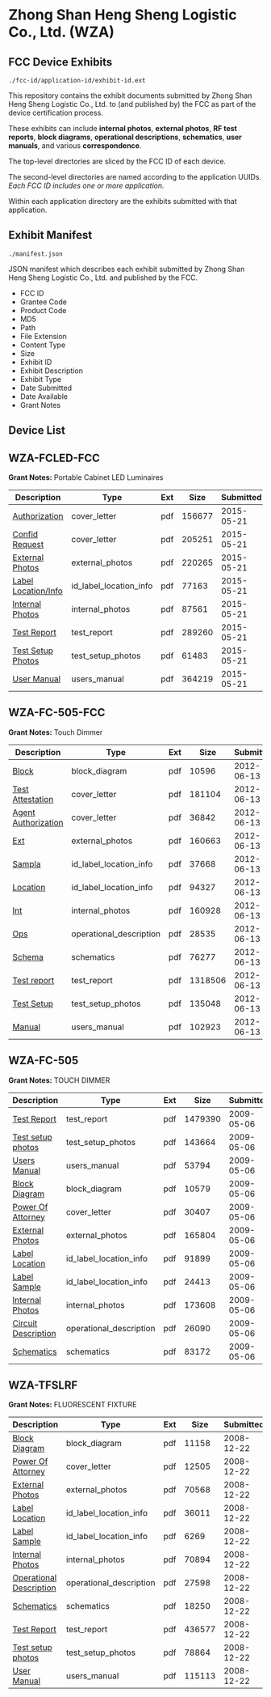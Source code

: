 # Zhong Shan Heng Sheng Logistic Co., Ltd. (WZA)
## FCC Device Exhibits

```
./fcc-id/application-id/exhibit-id.ext
```

This repository contains the exhibit documents submitted by Zhong Shan Heng Sheng Logistic Co., Ltd. to (and published by) the FCC as part of the device certification process.

These exhibits can include **internal photos**, **external photos**, **RF test reports**, **block diagrams**, **operational descriptions**, **schematics**, **user manuals**, and various **correspondence**.

The top-level directories are sliced by the FCC ID of each device.

The second-level directories are named according to the application UUIDs. *Each FCC ID includes one or more application.*

Within each application directory are the exhibits submitted with that application. 

## Exhibit Manifest

```
./manifest.json
```

JSON manifest which describes each exhibit submitted by Zhong Shan Heng Sheng Logistic Co., Ltd. and published by the FCC.

- FCC ID
- Grantee Code
- Product Code
- MD5
- Path
- File Extension
- Content Type
- Size
- Exhibit ID
- Exhibit Description
- Exhibit Type
- Date Submitted
- Date Available
- Grant Notes

## Device List
## WZA-FCLED-FCC
**Grant Notes:** Portable Cabinet LED Luminaires

| Description | Type | Ext | Size | Submitted | Available |
| ----------- | ---- | --- | ---- | --------- | --------- |
| [Authorization](WZA-FCLED-FCC/69801c36ebecbe252ea54db25ec8e4fa/2621271.pdf) | cover_letter | pdf | 156677 | 2015-05-21 | 2015-05-21 |
| [Confid Request](WZA-FCLED-FCC/69801c36ebecbe252ea54db25ec8e4fa/2621272.pdf) | cover_letter | pdf | 205251 | 2015-05-21 | 2015-05-21 |
| [External Photos](WZA-FCLED-FCC/69801c36ebecbe252ea54db25ec8e4fa/2621269.pdf) | external_photos | pdf | 220265 | 2015-05-21 | 2015-05-21 |
| [Label Location/Info](WZA-FCLED-FCC/69801c36ebecbe252ea54db25ec8e4fa/2621276.pdf) | id_label_location_info | pdf | 77163 | 2015-05-21 | 2015-05-21 |
| [Internal Photos](WZA-FCLED-FCC/69801c36ebecbe252ea54db25ec8e4fa/2621270.pdf) | internal_photos | pdf | 87561 | 2015-05-21 | 2015-05-21 |
| [Test Report](WZA-FCLED-FCC/69801c36ebecbe252ea54db25ec8e4fa/2621275.pdf) | test_report | pdf | 289260 | 2015-05-21 | 2015-05-21 |
| [Test Setup Photos](WZA-FCLED-FCC/69801c36ebecbe252ea54db25ec8e4fa/2621273.pdf) | test_setup_photos | pdf | 61483 | 2015-05-21 | 2015-05-21 |
| [User Manual](WZA-FCLED-FCC/69801c36ebecbe252ea54db25ec8e4fa/2621274.pdf) | users_manual | pdf | 364219 | 2015-05-21 | 2015-05-21 |
## WZA-FC-505-FCC
**Grant Notes:** Touch Dimmer

| Description | Type | Ext | Size | Submitted | Available |
| ----------- | ---- | --- | ---- | --------- | --------- |
| [Block](WZA-FC-505-FCC/cba2055de4d495a1f56e5d81d8aebb45/1721952.pdf) | block_diagram | pdf | 10596 | 2012-06-13 | 2012-06-13 |
| [Test Attestation](WZA-FC-505-FCC/cba2055de4d495a1f56e5d81d8aebb45/1721949.pdf) | cover_letter | pdf | 181104 | 2012-06-13 | 2012-06-13 |
| [Agent Authorization](WZA-FC-505-FCC/cba2055de4d495a1f56e5d81d8aebb45/1721951.pdf) | cover_letter | pdf | 36842 | 2012-06-13 | 2012-06-13 |
| [Ext](WZA-FC-505-FCC/cba2055de4d495a1f56e5d81d8aebb45/1721953.pdf) | external_photos | pdf | 160663 | 2012-06-13 | 2012-06-13 |
| [Sampla](WZA-FC-505-FCC/cba2055de4d495a1f56e5d81d8aebb45/1721955.pdf) | id_label_location_info | pdf | 37668 | 2012-06-13 | 2012-06-13 |
| [Location](WZA-FC-505-FCC/cba2055de4d495a1f56e5d81d8aebb45/1721956.pdf) | id_label_location_info | pdf | 94327 | 2012-06-13 | 2012-06-13 |
| [Int](WZA-FC-505-FCC/cba2055de4d495a1f56e5d81d8aebb45/1721954.pdf) | internal_photos | pdf | 160928 | 2012-06-13 | 2012-06-13 |
| [Ops](WZA-FC-505-FCC/cba2055de4d495a1f56e5d81d8aebb45/1721947.pdf) | operational_description | pdf | 28535 | 2012-06-13 | 2012-06-13 |
| [Schema](WZA-FC-505-FCC/cba2055de4d495a1f56e5d81d8aebb45/1721957.pdf) | schematics | pdf | 76277 | 2012-06-13 | 2012-06-13 |
| [Test report](WZA-FC-505-FCC/cba2055de4d495a1f56e5d81d8aebb45/1721950.pdf) | test_report | pdf | 1318506 | 2012-06-13 | 2012-06-13 |
| [Test Setup](WZA-FC-505-FCC/cba2055de4d495a1f56e5d81d8aebb45/1721948.pdf) | test_setup_photos | pdf | 135048 | 2012-06-13 | 2012-06-13 |
| [Manual](WZA-FC-505-FCC/cba2055de4d495a1f56e5d81d8aebb45/1721958.pdf) | users_manual | pdf | 102923 | 2012-06-13 | 2012-06-13 |
## WZA-FC-505
**Grant Notes:** TOUCH DIMMER

| Description | Type | Ext | Size | Submitted | Available |
| ----------- | ---- | --- | ---- | --------- | --------- |
| [Test Report](WZA-FC-505/a82c663907dd60e34200b635333c143c/1106735.pdf) | test_report | pdf | 1479390 | 2009-05-06 | 2009-05-06 |
| [Test setup photos](WZA-FC-505/a82c663907dd60e34200b635333c143c/1106736.pdf) | test_setup_photos | pdf | 143664 | 2009-05-06 | 2009-05-06 |
| [Users Manual](WZA-FC-505/a82c663907dd60e34200b635333c143c/1106737.pdf) | users_manual | pdf | 53794 | 2009-05-06 | 2009-05-06 |
| [Block Diagram](WZA-FC-505/a82c663907dd60e34200b635333c143c/1106727.pdf) | block_diagram | pdf | 10579 | 2009-05-06 | 2009-05-06 |
| [Power Of Attorney](WZA-FC-505/a82c663907dd60e34200b635333c143c/1106733.pdf) | cover_letter | pdf | 30407 | 2009-05-06 | 2009-05-06 |
| [External Photos](WZA-FC-505/a82c663907dd60e34200b635333c143c/1106729.pdf) | external_photos | pdf | 165804 | 2009-05-06 | 2009-05-06 |
| [Label Location](WZA-FC-505/a82c663907dd60e34200b635333c143c/1106730.pdf) | id_label_location_info | pdf | 91899 | 2009-05-06 | 2009-05-06 |
| [Label Sample](WZA-FC-505/a82c663907dd60e34200b635333c143c/1106731.pdf) | id_label_location_info | pdf | 24413 | 2009-05-06 | 2009-05-06 |
| [Internal Photos](WZA-FC-505/a82c663907dd60e34200b635333c143c/1106732.pdf) | internal_photos | pdf | 173608 | 2009-05-06 | 2009-05-06 |
| [Circuit Description](WZA-FC-505/a82c663907dd60e34200b635333c143c/1106728.pdf) | operational_description | pdf | 26090 | 2009-05-06 | 2009-05-06 |
| [Schematics](WZA-FC-505/a82c663907dd60e34200b635333c143c/1106734.pdf) | schematics | pdf | 83172 | 2009-05-06 | 2009-05-06 |
## WZA-TFSLRF
**Grant Notes:** FLUORESCENT FIXTURE

| Description | Type | Ext | Size | Submitted | Available |
| ----------- | ---- | --- | ---- | --------- | --------- |
| [Block Diagram](WZA-TFSLRF/41cd2cdc2f350cabe2e0c74866fe18cd/1048324.pdf) | block_diagram | pdf | 11158 | 2008-12-22 | 2008-12-22 |
| [Power Of Attorney](WZA-TFSLRF/41cd2cdc2f350cabe2e0c74866fe18cd/1048330.pdf) | cover_letter | pdf | 12505 | 2008-12-22 | 2008-12-22 |
| [External Photos](WZA-TFSLRF/41cd2cdc2f350cabe2e0c74866fe18cd/1048326.pdf) | external_photos | pdf | 70568 | 2008-12-22 | 2008-12-22 |
| [Label Location](WZA-TFSLRF/41cd2cdc2f350cabe2e0c74866fe18cd/1048327.pdf) | id_label_location_info | pdf | 36011 | 2008-12-22 | 2008-12-22 |
| [Label Sample](WZA-TFSLRF/41cd2cdc2f350cabe2e0c74866fe18cd/1048328.pdf) | id_label_location_info | pdf | 6269 | 2008-12-22 | 2008-12-22 |
| [Internal Photos](WZA-TFSLRF/41cd2cdc2f350cabe2e0c74866fe18cd/1048329.pdf) | internal_photos | pdf | 70894 | 2008-12-22 | 2008-12-22 |
| [Operational Description](WZA-TFSLRF/41cd2cdc2f350cabe2e0c74866fe18cd/1048325.pdf) | operational_description | pdf | 27598 | 2008-12-22 | 2008-12-22 |
| [Schematics](WZA-TFSLRF/41cd2cdc2f350cabe2e0c74866fe18cd/1048331.pdf) | schematics | pdf | 18250 | 2008-12-22 | 2008-12-22 |
| [Test Report](WZA-TFSLRF/41cd2cdc2f350cabe2e0c74866fe18cd/1048332.pdf) | test_report | pdf | 436577 | 2008-12-22 | 2008-12-22 |
| [Test setup photos](WZA-TFSLRF/41cd2cdc2f350cabe2e0c74866fe18cd/1048333.pdf) | test_setup_photos | pdf | 78864 | 2008-12-22 | 2008-12-22 |
| [User Manual](WZA-TFSLRF/41cd2cdc2f350cabe2e0c74866fe18cd/1048334.pdf) | users_manual | pdf | 115113 | 2008-12-22 | 2008-12-22 |

